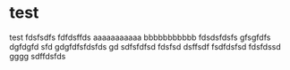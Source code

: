 test
====

test
fdsfsdfs
fdfdsffds
aaaaaaaaaaa
bbbbbbbbbbb
fdsdsfdsfs
gfsgfdfs
dgfdgfd
sfd
gdgfdfsfdsfds
gd
sdfsfdfsd
fdsfsd
dsffsdf
fsdfdsfsd
fdsfdssd
gggg
sdffdsfds
